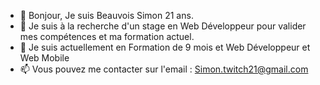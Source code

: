 - 👋 Bonjour, Je suis Beauvois Simon 21 ans.
- 👀 Je suis à la recherche d'un stage en Web Développeur pour valider mes compétences et ma formation actuel.
- 🌱 Je suis actuellement en Formation de 9 mois et Web Développeur et Web Mobile
- 📫 Vous pouvez me contacter sur l'email : Simon.twitch21@gmail.com 

